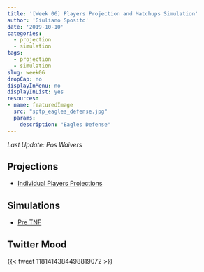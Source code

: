 ```yaml
---
title: '[Week 06] Players Projection and Matchups Simulation'
author: 'Giuliano Sposito'
date: '2019-10-10'
categories:
  - projection
  - simulation
tags:
  - projection
  - simulation
slug: week06
dropCap: no
displayInMenu: no
displayInList: yes
resources:
- name: featuredImage
  src: "sptp_eagles_defense.jpg"
  params:
    description: "Eagles Defense"
---
```


*Last Update: Pos Waivers*

<!--more-->

## Projections

- [Individual Players Projections](/reports/ffa_players_projection_week6.html)

## Simulations

- [Pre TNF](/reports/dudes_simulation_week6_preTNF.html)


## Twitter Mood
<p></p>

{{< tweet 1181414384498819072 >}}




